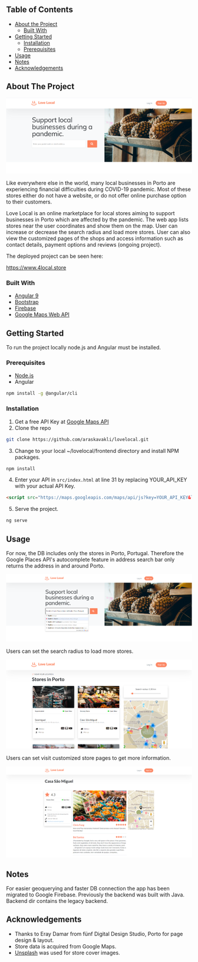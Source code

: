 ## Table of Contents

* [About the Project](#about-the-project)
  * [Built With](#built-with)
* [Getting Started](#getting-started)
  * [Installation](#installation)
  * [Prerequisites](#prerequisites)
* [Usage](#usage)
* [Notes](#notes)
* [Acknowledgements](#acknowledgements)


## About The Project

![Love Local](/img/LoveLocal.png "Love Local")

Like everywhere else in the world, many local businesses in Porto are experiencing financial difficulties during COVID-19 pandemic. Most of these stores either do not have a website, or do not offer online purchase option to their customers.

Love Local is an online marketplace for local stores aiming to support businesses in Porto which are affected by the pandemic. The web app lists stores near the user coordinates and show them on the map. User can increase or decrease the search radius and load more stores. User can also view the customized pages of the shops and access information such as contact details, payment options and reviews (ongoing project). 

The deployed project can be seen here:

https://www.4local.store


### Built With

* [Angular 9](https://angular.io)
* [Bootstrap](https://getbootstrap.com)
* [Firebase](https://firebase.google.com)
* [Google Maps Web API](https://developers.google.com/maps/documentation/javascript/tutorial)


## Getting Started

To run the project locally node.js and Angular must be installed.

### Prerequisites

* [Node.js](https://nodejs.org/en/download/)
* Angular
```sh
npm install -g @angular/cli
```


### Installation

1. Get a free API Key at [Google Maps API](https://developers.google.com/maps/documentation/javascript/get-api-key)
2. Clone the repo
```sh
git clone https://github.com/araskavakli/lovelocal.git
```
3. Change to your local ~/lovelocal/frontend directory and install NPM packages.
```sh
npm install
```
4. Enter your API in `src/index.html` at line 31 by replacing YOUR_API_KEY with your actual API Key.
```HTML
<script src="https://maps.googleapis.com/maps/api/js?key=YOUR_API_KEY&libraries=places&language=en"></script>
```
5. Serve the project.
```sh
ng serve
```

## Usage

For now, the DB includes only the stores in Porto, Portugal. Therefore the Google Places API's autocomplete feature in address search bar only returns the address in and around Porto.

![Search](/img/search.png)




Users can set the search radius to load more stores.

![Map](/img/map2.png)




Users can set visit customized store pages to get more information.

![Detial](/img/detail-page.png)


## Notes

For easier geoquerying and faster DB connection the app has been migrated to Google Firebase. Previously the backend was built with Java. Backend dir contains the legacy backend.


## Acknowledgements
* Thanks to Eray Damar from fünf Digital Design Studio, Porto for page design & layout.
* Store data is acquired from Google Maps.
* [Unsplash](https://unsplash.com/) was used for store cover images.
